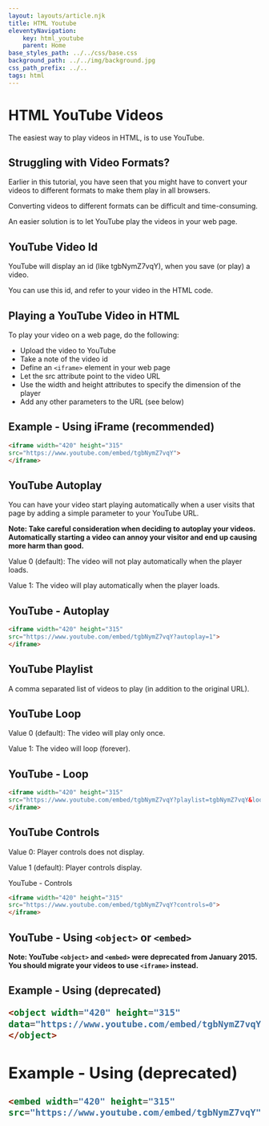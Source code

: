 ```yaml
---
layout: layouts/article.njk
title: HTML Youtube
eleventyNavigation:
    key: html_youtube
    parent: Home
base_styles_path: ../../css/base.css
background_path: ../../img/background.jpg
css_path_prefix: ../..
tags: html
---
```

# HTML YouTube Videos
The easiest way to play videos in HTML, is to use YouTube.

## Struggling with Video Formats?
Earlier in this tutorial, you have seen that you might have to convert your videos to different formats to make them play in all browsers.

Converting videos to different formats can be difficult and time-consuming.

An easier solution is to let YouTube play the videos in your web page.

## YouTube Video Id
YouTube will display an id (like tgbNymZ7vqY), when you save (or play) a video.

You can use this id, and refer to your video in the HTML code.

## Playing a YouTube Video in HTML
To play your video on a web page, do the following:

* Upload the video to YouTube
* Take a note of the video id
* Define an `<iframe>` element in your web page
* Let the src attribute point to the video URL
* Use the width and height attributes to specify the dimension of the player
* Add any other parameters to the URL (see below)
## Example - Using iFrame (recommended)
```html
<iframe width="420" height="315"
src="https://www.youtube.com/embed/tgbNymZ7vqY">
</iframe>
```
## YouTube Autoplay
You can have your video start playing automatically when a user visits that page by adding a simple parameter to your YouTube URL.

<strong>Note: Take careful consideration when deciding to autoplay your videos. Automatically starting a video can annoy your visitor and end up causing more harm than good.</strong>

Value 0 (default): The video will not play automatically when the player loads.

Value 1: The video will play automatically when the player loads.

## YouTube - Autoplay
```html
<iframe width="420" height="315"
src="https://www.youtube.com/embed/tgbNymZ7vqY?autoplay=1">
</iframe>
```
## YouTube Playlist
A comma separated list of videos to play (in addition to the original URL).

## YouTube Loop
Value 0 (default): The video will play only once.

Value 1: The video will loop (forever).

## YouTube - Loop
```html
<iframe width="420" height="315"
src="https://www.youtube.com/embed/tgbNymZ7vqY?playlist=tgbNymZ7vqY&loop=1">
</iframe>
```
## YouTube Controls
Value 0: Player controls does not display.

Value 1 (default): Player controls display.

YouTube - Controls
```html
<iframe width="420" height="315"
src="https://www.youtube.com/embed/tgbNymZ7vqY?controls=0">
</iframe>
```
## YouTube - Using `<object>` or `<embed>`
<strong>Note: YouTube `<object>` and `<embed>` were deprecated from January 2015. You should migrate your videos to use `<iframe>` instead.</strong>

## Example - Using <object> (deprecated)
```html
<object width="420" height="315"
data="https://www.youtube.com/embed/tgbNymZ7vqY">
</object>
```
## Example - Using <embed> (deprecated)
```html
<embed width="420" height="315"
src="https://www.youtube.com/embed/tgbNymZ7vqY">
```